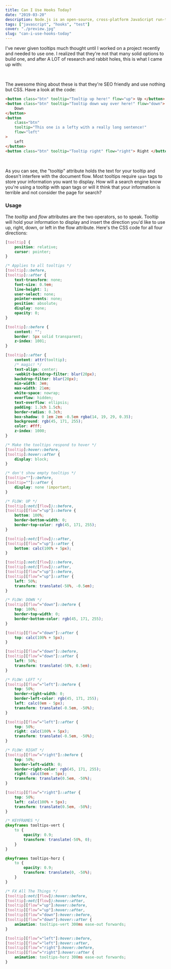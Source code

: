 ```yaml
---
title: Can I Use Hooks Today?
date: "2019-03-20"
description: Node.js is an open-source, cross-platform JavaScript run-time environment for executing JavaScript code server-side. Historically, JavaScript was used primarily for client-side scripting, in which scripts written in JavaScript are embedded in a webpage’s HTML, to be run client-side by a JavaScript engine in the user’s web browser.
tags: ["javascript", "hooks", "test"]
cover: "./preview.jpg"
slug: "can-i-use-hooks-today"
---
```


I've never given tooltips much thought until I worked on a project recently and needed to use one. I realized that they're not that many solid options to build one, and after A LOT of research and rabbit holes, this is what I came up with:

<br />

The awesome thing about these is that they're SEO friendly and use nothing but CSS. Have a look at the code:

```html
<button class="btn" tooltip="Tooltip up here!" flow="up"> Up </button>
<button class="btn" tooltip="Tooltip down way over here!" flow="down">
	Down
</button>
<button
	class="btn"
	tooltip="This one is a lefty with a really long sentence!"
	flow="left"
>
	Left
</button>
<button class="btn" tooltip="Tooltip right" flow="right"> Right </button>
```

<br />

As you can see, the "tooltip" attribute holds the text for your tooltip and doesn't interfere with the document flow. Most tooltips require `span` tags to store your information you want to display. How will a search engine know you're using a tooltip with span tags or will it think that your information is terrible and not consider the page for search?

### Usage

The <em>tooltip</em> and <em>flow</em> attributes are the two operators, so to speak. Tooltip will hold your information to display and insert the direction you'd like to use up, right, down, or left in the flow attribute. Here's the CSS code for all four directions:

```css
[tooltip] {
	position: relative;
	cursor: pointer;
}

/* Applies to all tooltips */
[tooltip]::before,
[tooltip]::after {
	text-transform: none;
	font-size: 0.9em;
	line-height: 1;
	user-select: none;
	pointer-events: none;
	position: absolute;
	display: none;
	opacity: 0;
}

[tooltip]::before {
	content: "";
	border: 5px solid transparent;
	z-index: 1001;
}

[tooltip]::after {
	content: attr(tooltip);
	/* magic! */
	text-align: center;
	-webkit-backdrop-filter: blur(20px);
	backdrop-filter: blur(20px);
	min-width: 3em;
	max-width: 21em;
	white-space: nowrap;
	overflow: hidden;
	text-overflow: ellipsis;
	padding: 1.3ch 1.5ch;
	border-radius: 0.3ch;
	box-shadow: 0 1em 2em -0.5em rgba(14, 19, 29, 0.35);
	background: rgb(45, 171, 255);
	color: #fff;
	z-index: 1000;
}

/* Make the tooltips respond to hover */
[tooltip]:hover::before,
[tooltip]:hover::after {
	display: block;
}

/* don't show empty tooltips */
[tooltip=""]::before,
[tooltip=""]::after {
	display: none !important;
}

/* FLOW: UP */
[tooltip]:not([flow])::before,
[tooltip][flow^="up"]::before {
	bottom: 100%;
	border-bottom-width: 0;
	border-top-color: rgb(45, 171, 255);
}

[tooltip]:not([flow])::after,
[tooltip][flow^="up"]::after {
	bottom: calc(100% + 5px);
}

[tooltip]:not([flow])::before,
[tooltip]:not([flow])::after,
[tooltip][flow^="up"]::before,
[tooltip][flow^="up"]::after {
	left: 50%;
	transform: translate(-50%, -0.5em);
}

/* FLOW: DOWN */
[tooltip][flow^="down"]::before {
	top: 100%;
	border-top-width: 0;
	border-bottom-color: rgb(45, 171, 255);
}

[tooltip][flow^="down"]::after {
	top: calc(100% + 5px);
}

[tooltip][flow^="down"]::before,
[tooltip][flow^="down"]::after {
	left: 50%;
	transform: translate(-50%, 0.5em);
}

/* FLOW: LEFT */
[tooltip][flow^="left"]::before {
	top: 50%;
	border-right-width: 0;
	border-left-color: rgb(45, 171, 255);
	left: calc(0em - 5px);
	transform: translate(-0.5em, -50%);
}

[tooltip][flow^="left"]::after {
	top: 50%;
	right: calc(100% + 5px);
	transform: translate(-0.5em, -50%);
}

/* FLOW: RIGHT */
[tooltip][flow^="right"]::before {
	top: 50%;
	border-left-width: 0;
	border-right-color: rgb(45, 171, 255);
	right: calc(0em - 5px);
	transform: translate(0.5em, -50%);
}

[tooltip][flow^="right"]::after {
	top: 50%;
	left: calc(100% + 5px);
	transform: translate(0.5em, -50%);
}

/* KEYFRAMES */
@keyframes tooltips-vert {
	to {
		opacity: 0.9;
		transform: translate(-50%, 0);
	}
}

@keyframes tooltips-horz {
	to {
		opacity: 0.9;
		transform: translate(0, -50%);
	}
}

/* FX All The Things */
[tooltip]:not([flow]):hover::before,
[tooltip]:not([flow]):hover::after,
[tooltip][flow^="up"]:hover::before,
[tooltip][flow^="up"]:hover::after,
[tooltip][flow^="down"]:hover::before,
[tooltip][flow^="down"]:hover::after {
	animation: tooltips-vert 300ms ease-out forwards;
}

[tooltip][flow^="left"]:hover::before,
[tooltip][flow^="left"]:hover::after,
[tooltip][flow^="right"]:hover::before,
[tooltip][flow^="right"]:hover::after {
	animation: tooltips-horz 300ms ease-out forwards;
}
```
